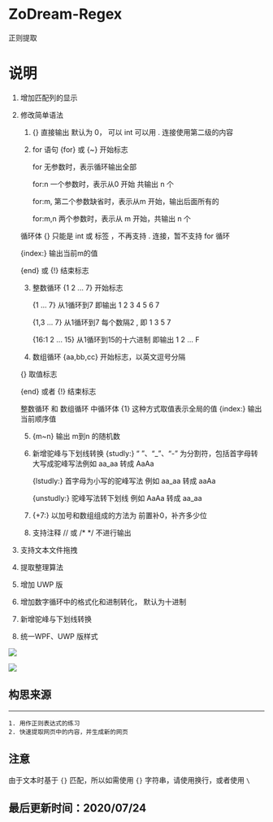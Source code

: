 # ZoDream-Regex

正则提取

说明
=======
    
1. 增加匹配列的显示

2. 修改简单语法

    1. {} 直接输出 默认为 0， 可以 int   可以用 . 连接使用第二级的内容
    2. for 语句
        {for} 或 {~} 开始标志 

        for 无参数时，表示循环输出全部

        for:n 一个参数时，表示从0 开始 共输出 n 个

        for:m, 第二个参数缺省时，表示从m 开始，输出后面所有的

        for:m,n 两个参数时，表示从 m 开始，共输出 n 个

    循环体 {} 只能是 int 或 标签 ，不再支持 . 连接，暂不支持 for 循环

    {index:} 输出当前m的值

    {end} 或 {!} 结束标志

    3. 整数循环
        {1 2 ... 7}  开始标志

        {1 ... 7}  从1循环到7 即输出 1 2 3 4 5 6 7

        {1,3 ... 7} 从1循环到7 每个数隔2 , 即 1 3 5 7

        {16:1 2 ... 15} 从1循环到15的十六进制 即输出 1 2 ... F
    
    4. 数组循环
        {aa,bb,cc} 开始标志，以英文逗号分隔
    

    {}           取值标志

    {end} 或者 {!} 结束标志
    
    整数循环 和 数组循环 中循环体 {1} 这种方式取值表示全局的值 {index:} 输出当前顺序值

    5. {m~n} 输出 m到n 的随机数
    
    6. 新增驼峰与下划线转换
        {studly:}    “ ”、“_”、“-” 为分割符，包括首字母转大写成驼峰写法例如 aa_aa 转成 AaAa

        {lstudly:}   首字母为小写的驼峰写法 例如 aa_aa 转成 aaAa
        
        {unstudly:}  驼峰写法转下划线 例如 AaAa 转成 aa_aa

    7. {+7:}  以加号和数组组成的方法为 前置补0，补齐多少位

    8. 支持注释 // 或 /* */ 不进行输出

4. 支持文本文件拖拽

5. 提取整理算法

6. 增加 UWP 版

7. 增加数字循环中的格式化和进制转化， 默认为十进制

8. 新增驼峰与下划线转换

9. 统一WPF、UWP 版样式

![](screen/1.png)

![](screen/2.png)

## 构思来源
-------

	1. 用作正则表达式的练习
	2. 快速提取网页中的内容，并生成新的网页

## 注意

由于文本时基于 `{}` 匹配，所以如需使用 `{}` 字符串，请使用换行，或者使用 `\`

## 最后更新时间：2020/07/24